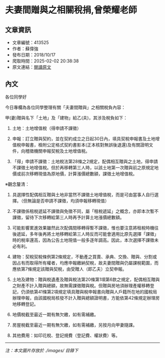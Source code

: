 # 夫妻間贈與之相關稅捐,曾榮耀老師

## 文章資訊
- 文章編號：413525
- 作者：蘇偉強
- 發布日期：2018/10/17
- 爬取時間：2025-02-02 20:38:38
- 原文連結：[閱讀原文](https://real-estate.get.com.tw/Columns/detail.aspx?no=413525)

## 內文
各位同學好

今日專欄為各位同學整理有關「夫妻間贈與」之相關稅負內容：

甲(妻)贈與名下「土地」及「建物」給乙(夫)，其涉及稅負如下：

1. 土地：土地增值稅（得申請不課徵）

1. 申報：訂立贈與契約，並在契約成立之日起30日內，填具契稅申報書及土地增值稅申報書，檢附公定格式契約書影本(正本核對無誤後退還)及有關證明文件，向稽徵機關申報契稅及土地增值稅。

2. 「得」申請不課徵：土地稅法第28條之2規定，配偶相互贈與之土地，得申請不課徵土地增值稅。但於再移轉第三人時，以該土地第一次贈與前之原規定地價或前次移轉現值為原地價，計算漲價總數額，課徵土地增值稅。

※觀念釐清：

1. 具選擇性配偶相互贈與土地非當然不課徵土地增值稅，而是可由當事人自行選擇。（但無論是否申請不課徵，均須申報移轉現值）

2. 不課徵係租稅遞延不課徵與免徵不同，屬「租稅遞延」之概念，亦即本次暫不課徵，留待下次移轉給第三人時再予計算土地漲價總數額。

3. 可能影響累進效果雖然此次配偶間移轉得暫不課徵，惟也要注意將租稅時機往後遞延，多年後再將土地移轉給第三人時反而可能會適用比原先選擇「課徵」時的稅率還高，因為公告土地現值一般多逐年調高。因此，本次選擇不課徵未必有利。

2. 建物：契稅契稅條例第2條規定，不動產之買賣、承典、交換、贈與、分割或因占有而取得所有權者，均應申報繳納契稅，故夫妻間贈與仍屬課稅範圍，而應依第7條規定該贈與契稅，由受贈人（即乙夫）立契申報。

3. 土地及建物：贈與稅遺產及贈與稅法第20條第1項第6款之規定，配偶相互贈與之財產不計入贈與總額，故無需課徵贈與稅。但贈與房地須辦理產權移轉登記，仍須依第41條第2項規定填具贈與稅申報書向贈與人戶籍所在地的國稅局辦理申報，由該國稅局核發不計入贈與總額證明書，方能依第42條規定辦理房地移轉登記。

4. 地價稅截至最近一期有無欠繳，如有需補繳。

5. 房屋稅截至最近一期有無欠繳，如有需補繳，另按月向甲妻隨課。

6. 其他費用：如印花稅、登記規費（登記費、權狀費）等。

---
*注：本文圖片存放於 ./images/ 目錄下*
